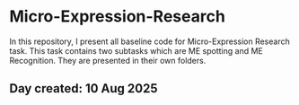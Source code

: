 # Micro-Expression-Research 

In this repository, I present all baseline code for Micro-Expression Research task. This task contains two subtasks which are ME spotting and ME Recognition. 
They are presented in their own folders. 

## Day created: 10 Aug 2025